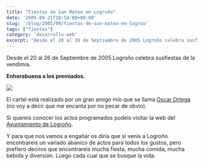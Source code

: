 ```yaml
---
title: "Fiestas de San Mateo en Logroño"
date: '2005-09-21T18:54:00+00:00'
slug: '/blog/2005/09/fiestas-de-san-mateo-en-logroo'
tags: ["fiestas"]
category: 'desarrollo-web'
excerpt: "Desde el 20 al 26 de Septiembre de 2005 Logroño celebra susfiestas de la vendimia."
---
```

Desde el 20 al 26 de Septiembre de 2005 Logroño celebra susfiestas de la vendimia.

**Enhorabuena a los premiados.**

![](http://jorgegorka.files.wordpress.com/sanmateo.jpg)

El cartel está realizado por un gran amigo mío que se llama [Oscar Ortega](http://www.mastres.com) (no voy a decir que me encanta por no pecar de obvio).

Si quereis conocer los actos programados podeis visitar la web del [Ayuntamiento de Logroño](http://www.logro-o.org/Gestor_Publicaciones/asp/publicacion/portada.asp?codigo_edicion=31082005-63).

Y para que nos vamos a engañar os diría que si venís a Logroño encontrareis un variado abanico de actos para todos los gustos, pero prefiero deciros que encontrareís mucha fiesta, mucha comida, mucha bebida y diversión. Luego cada cual que se busque la vida.
